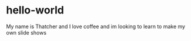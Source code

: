 # hello-world
My name is Thatcher and I love coffee and im looking to learn to make my own slide shows
